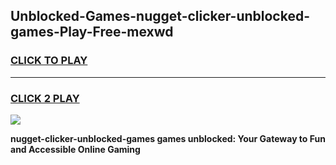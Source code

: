 
## Unblocked-Games-nugget-clicker-unblocked-games-Play-Free-mexwd
<h3>
<a href="https://premium76.site?title=nugget-clicker-unblocked-games&ref=22A">CLICK TO PLAY</a></h3>
<hr>

<h3>
<a href="https://premium76.site?title=nugget-clicker-unblocked-games&ref=22A">CLICK 2 PLAY</a>
  
</h3>

<a href="https://premium76.site?title=nugget-clicker-unblocked-games&ref=22A"><img src="https://clearcache.store/games.png"></a>


**nugget-clicker-unblocked-games games unblocked: Your Gateway to Fun and Accessible Online Gaming**
